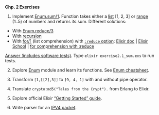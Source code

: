**Chp. 2 Exercises**

1. Implement [Enum.sum/1](https://hexdocs.pm/elixir/Enum.html#sum/1). Function takes either a [list](2.6_lists.md) [1, 2, 3] or [range](https://hexdocs.pm/elixir/Range.html) (1..5) of numbers and returns its sum. Different solutions:
- With [Enum.reduce/3](https://hexdocs.pm/elixir/Enum.html#reduce/3)
- With [recursion](https://www.leighhalliday.com/recursion-in-elixir)
- With [for/1](https://hexdocs.pm/elixir/Kernel.SpecialForms.html#for/1) (list comprehension) with [`:reduce` option](https://hexdocs.pm/elixir/Kernel.SpecialForms.html#for/1-the-reduce-option): [Elixir doc](https://hexdocs.pm/elixir/comprehensions.html) | [Elixir School](https://elixirschool.com/en/lessons/basics/comprehensions) | [for comprehension with :reduce](https://www.mitchellhanberg.com/the-comprehensive-guide-to-elixirs-for-comprehension/#reduce)

[Answer (includes software tests)](code/exercise2.1_sum.exs). Type `elixir exercise2.1_sum.exs` to run tests.

2.  Explore [Enum](https://hexdocs.pm/elixir/Enum.html#content) module and learn its functions. See [Enum cheatsheet](https://hexdocs.pm/elixir/enum-cheat.html).

3.  Transform `[1,[[2],3]]` to `[9, 4, 1]` with and without pipe operator.

4.  Translate `crypto:md5("Tales from the Crypt").` from Erlang to Elixir.

5.  Explore official Elixir [“Getting Started” guide](https://hexdocs.pm/elixir/introduction.html).

6.  Write parser for an [IPV4 packet](https://en.wikipedia.org/wiki/Internet_Protocol_version_4#Packet_structure).
